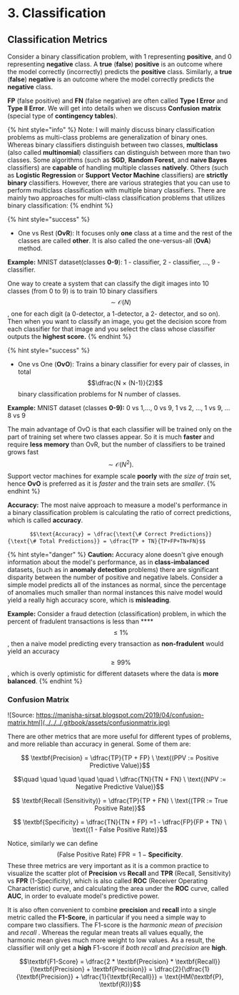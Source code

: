 # 3. Classification

## Classification Metrics

Consider a binary classification problem, with 1 representing **positive**, and 0 representing **negative** class. A **true** \(**false**\) **positive** is an outcome where the model correctly \(incorrectly\) predicts the **positive** class. Similarly, a **true** \(**false**\) **negative** is an outcome where the model correctly predicts the **negative** class. 

**FP** \(false positive\) and **FN** \(false negative\) are often called **Type I Error** and **Type II Error**. We will get into details when we discuss **Confusion** **matrix** \(special type of **contingency tables**\).

{% hint style="info" %}
Note: I will mainly discuss binary classification problems as multi-class problems are generalization of binary ones. Whereas binary classifiers distinguish between two classes, **multiclass** \(also called **multinomial**\) classifiers can distinguish between more than two classes. Some algorithms \(such as **SGD**, **Random Forest**, and **naive Bayes** classifiers\) are **capable** of handling multiple classes **natively**. Others \(such as **Logistic Regression** or **Support Vector Machine** classifiers\) are **strictly** **binary** classifiers. However, there are various strategies that you can use to perform multiclass classification with multiple binary classifiers. There are mainly  two approaches for multi-class classification problems that utilizes binary classification:
{% endhint %}

{% hint style="success" %}
* One vs Rest \(**OvR**\): It focuses only **one** class at a time and the rest of the classes are called **other**. It is also called the one-versus-all \(**OvA**\) method.

**Example:** MNIST dataset\(classes **0-9**\): 1 - classifier, 2 - classifier, ..., 9 - classifier.

One way to create a system that can classify the digit images into 10 classes \(from 0 to 9\) is to train 10 binary classifiers $$\sim \mathcal{O}(N)$$, one for each digit \(a 0-detector, a 1-detector, a 2- detector, and so on\). Then when you want to classify an image, you get the decision score from each classifier for that image and you select the class whose classifier outputs the **highest score.**
{% endhint %}

{% hint style="success" %}
* One vs One \(**OvO**\): Trains a binary classifier for every pair of classes, in total $$\dfrac{N × (N-1)}{2}$$ binary classification problems for N number of classes.

**Example:** MNIST dataset \(classes **0-9\):**  0 vs 1,..., 0 vs 9, 1 vs 2, ..., 1 vs 9, ... 8 vs 9

The main advantage of OvO is that each classifier will be trained only on the part of training set where two classes appear. So it is much **faster** and require **less memory** than OvR, but the number of classifiers to be trained grows fast $$\sim \mathcal{O}(N^2).$$ Support vector machines for example scale **poorly** with _the size of train_ set, hence **OvO** is preferred as it is _faster_ and the train sets are _smaller_.
{% endhint %}

**Accuracy:** The most naive approach to measure a model's performance in a binary classification problem is calculating the ratio of correct predictions, which is called **accuracy**. 

           $$\text{Accuracy} = \dfrac{\text{\# Correct Predictions}}{\text{\# Total Predictions}} = \dfrac{TP + TN}{TP+FP+TN+FN}$$ 

{% hint style="danger" %}
**Caution:** Accuracy alone doesn't give enough information about the model's performance, as in **class-imbalanced** datasets, \(such as in **anomaly detection** problems\) there are significant disparity between the number of positive and negative labels. Consider a simple model predicts all of the instances as normal, since the percentage of anomalies much smaller than normal instances this naive model would yield a really high accuracy score, which is **misleading**.

**Example:** Consider a fraud detection \(classification\) problem, in which the percent of fradulent transactions is less than ****$$\leq 1\%$$ , then a naive model predicting every transaction as **non-fradulent** would yield an accuracy $$≥ 99 \%$$, which is overly optimistic for different datasets where the data is **more balanced**.
{% endhint %}

### Confusion Matrix

![Source: https://manisha-sirsat.blogspot.com/2019/04/confusion-matrix.html](../../../.gitbook/assets/confusionmatrix.jpg)

There are other metrics that are more useful for different types of problems, and more reliable than accuracy in general. Some of them are:

$$ \textbf{Precision} = \dfrac{TP}{TP + FP}  \ \text{(PPV := Positive Predictive Value)}$$

$$\quad \quad \quad \quad \quad \ \dfrac{TN}{TN + FN} \  \text{(NPV := Negative Predictive Value)}$$

$$ \textbf{Recall (Sensitivity)} = \dfrac{TP}{TP + FN}  \ \text{(TPR := True Positive Rate)}$$

$$  \textbf{Specificity} = \dfrac{TN}{TN + FP} =1 - \dfrac{FP}{FP + TN}  \ \text{(1 - False Positive Rate)}$$

Notice, similarly we can define  $$ \text{(False Positive Rate) FPR} = 1 - \textbf{Specificity}.$$These three metrics are very important as it is a common practice to visualize the scatter plot of **Precision** vs **Recall** and **TPR** \(Recall, Sensitivity\) vs **FPR** \(1-Specificity\), which is also called **ROC** \(Receiver Operating Characteristic\) curve, and calculating the area under the **ROC** curve, called **AUC**, in order to evaluate model's predictive power.

It is also often convenient to combine **precision** and **recall** into a single metric called the **F1-Score**, in particular if you need a simple way to compare two classifiers. The F1-score is the _harmonic mean_ of _precision_ and _recall_ . Whereas the regular mean treats all values equally, the harmonic mean gives much more weight to low values. As a result, the classifier will only get a **high** F1-score if _both recall_ and _precision_ are **high**.

$$\textbf{F1-Score} = \dfrac{2 * \textbf{Precision} * \textbf{Recall}}{\textbf{Precision} + \textbf{Precision}} = \dfrac{2}{\dfrac{1}{\textbf{Precision}} + \dfrac{1}{\textbf{Recall}}} = \text{HM(\textbf{P}, \textbf{R})}$$





